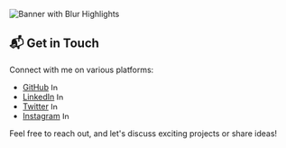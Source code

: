 ![Banner with Blur Highlights](https://github.com/haderrenteria13/haderrenteria13/assets/106301008/39e79e97-8923-43e6-9f36-42c14e41967b)

## 📬 Get in Touch

Connect with me on various platforms:

- [GitHub](https://github.com/haderrenteria13)  <img alt="Instagram" title="Instagram" height="13" width="13" src="https://cdn.simpleicons.org/github/white">
- [LinkedIn](https://www.linkedin.com/in/hader-renteria-565119240/) <img alt="Instagram" title="Instagram" height="13" width="13" src="https://cdn.simpleicons.org/linkedin/white">
- [Twitter](https://twitter.com/HaderRenteria13) <img alt="Instagram" title="Instagram" height="13" width="13" src="https://cdn.simpleicons.org/x/white">
- [Instagram](https://www.instagram.com/hader_____13/) <img alt="Instagram" title="Instagram" height="13" width="13" src="https://cdn.simpleicons.org/instagram/white">

Feel free to reach out, and let's discuss exciting projects or share ideas!

<h1 align="center"><a></a></h1>


